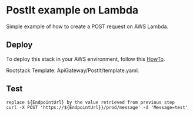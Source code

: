 
# PostIt example on Lambda
Simple example of how to create a POST request on AWS Lambda.


## Deploy
To deploy this stack in your AWS environment, follow this [HowTo](https://github.com/LINKIT-Group/cloudformation-samples#deploy-a-stack). 

Rootstack Template: ApiGateway/PostIt/template.yaml.


## Test
```
replace ${EndpointUrl} by the value retrieved from previous step
curl -X POST 'https://${EndpointUrl}}/prod/message' -d 'Message=test'
```

